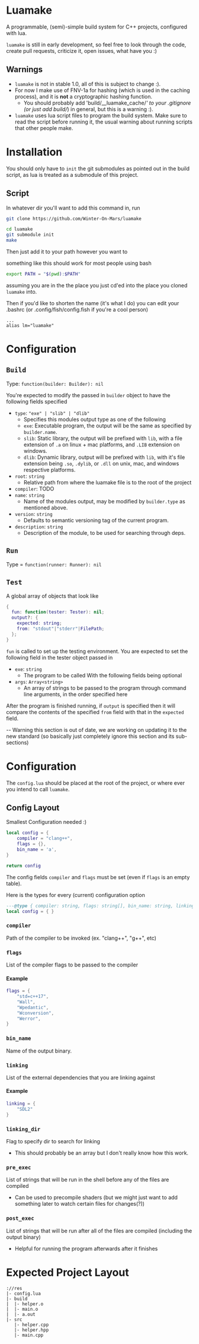 # Luamake
A programmable, (semi)-simple build system for C++ projects, configured with lua.

`luamake` is still in early development, so feel free to look through the code, create pull requests, criticize it, open issues, what have you :)

## Warnings
* `luamake` is not in stable 1.0, all of this is subject to change :).
* For now I make use of FNV-1a for hashing (which is used in the caching process), and it is **not** a cryptographic hashing function.
  * You should probably add 'build/__luamake_cache/*' to your .gitignore (or just add build/*) in general, but this is a warning :).
* `luamake` uses lua script files to program the build system. Make sure to read the script before running it, the usual warning about running scripts that other people make.

# Installation
You should only have to `init` the git submodules as pointed out in the build script, as lua is treated as a submodule of this project.

## Script
In whatever dir you'll want to add this command in, run
```sh
git clone https://github.com/Winter-On-Mars/luamake

cd luamake
git submodule init
make
```
Then just add it to your path however you want to

something like this should work for most people using bash
```sh
export PATH = "$(pwd):$PATH"
```
assuming you are in the the place you just cd'ed into the place you cloned `luamake` into.

Then if you'd like to shorten the name (it's what I do) you can edit your .bashrc (or .config/fish/config.fish if you're a cool person)
```.bashrc
...
alias lm="luamake"
```

# Configuration
## `Build`
Type: `function(builder: Builder): nil`

You're expected to modify the passed in `builder` object to have the following fields specified
* `type`: `"exe" | "slib" | "dlib"`
  * Specifies this modules output type as one of the following
  * `exe`: Executable program, the output will be the same as specified by `builder.name`.
  * `slib`: Static library, the output will be prefixed with `lib`, with a file extension of `.a` on linux + mac platforms, and `.LIB` extension on windows.
  * `dlib`: Dynamic library, output will be prefixed with `lib`, with it's file extension being `.so`, `.dylib`, or `.dll` on unix, mac, and windows respective platforms.
* `root`: `string`
  * Relative path from where the luamake file is to the root of the project
* `compiler`: TODO
* `name`: `string`
  * Name of the modules output, may be modified by `builder.type` as mentioned above.
* `version`: `string`
  * Defaults to semantic versioning tag of the current program.
* `description`: `string`
  * Description of the module, to be used for searching through deps.

## `Run`
Type = `function(runner: Runner): nil`

## `Test`
A global array of objects that look like
```lua
{
  fun: function(tester: Tester): nil;
  output?: {
    expected: string;
    from: "stdout"|"stderr"|FilePath;
  };
}
```

`fun` is called to set up the testing environment. You are expected to set the following field in the tester object passed in
* `exe`: `string`
  * The program to be called
With the following fields being optional
* `args`: `Array<string>`
  * An array of strings to be passed to the program through command line arguments, in the order specified here

After the program is finished running, if `output` is specified then it will compare the contents of the specified `from` field with that in the `expected` field.


-- Warning this section is out of date, we are working on updating it to the new standard (so basically just completely ignore this section and its sub-sections)
# Configuration
The ``config.lua`` should be placed at the root of the project, or where ever you intend to call `luamake`.

## Config Layout
Smallest Configuration needed :)
```lua
local config = {
    compiler = "clang++",
    flags = {},
    bin_name = 'a',
}

return config
```

The config fields `compiler` and `flags` must be set (even if `flags` is an empty table).

Here is the types for every (current) configuration option
```lua
---@type { compiler: string, flags: string[], bin_name: string, linking: string[]?, linking_dir: string?, pre_exec: string[]?, post_exec: string[]?}
local config = { }
```

### `compiler`
Path of the compiler to be invoked (ex. "clang++", "g++", etc)

### `flags`
List of the compiler flags to be passed to the compiler
#### Example
```lua
flags = {
    "std=c++17",
    "Wall",
    "Wpedantic",
    "Wconversion",
    "Werror",
}
```

### `bin_name`
Name of the output binary.

### `linking`
List of the external dependencies that you are linking against
#### Example
```lua
linking = {
    "SDL2"
}
```

### `linking_dir`
Flag to specify dir to search for linking
* This should probably be an array but I don't really know how this work.

### `pre_exec`
List of strings that will be run in the shell before any of the files are compiled
  * Can be used to precompile shaders (but we might just want to add something later to watch certain files for changes(?))

### `post_exec`
List of strings that will be run after all of the files are compiled (including the output binary)
  * Helpful for running the program afterwards after it finishes

# Expected Project Layout
```
://res
|- config.lua
|- build
|  |- helper.o
|  |- main.o
|  |- a.out
|- src
   |- helper.cpp
   |- helper.hpp
   |- main.cpp
```
